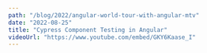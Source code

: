 ```yaml
---
path: "/blog/2022/angular-world-tour-with-angular-mtv"
date: "2022-08-25"
title: "Cypress Component Testing in Angular"
videoUrl: "https://www.youtube.com/embed/GKY6Kaase_I"
---
```

